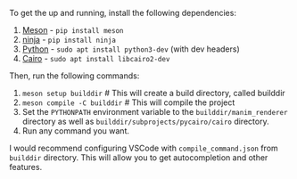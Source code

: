 To get the up and running, install the following dependencies:

1. [Meson](http://mesonbuild.com/) - `pip install meson`
2. [ninja](https://ninja-build.org/) - `pip install ninja`
3. [Python](https://www.python.org/) - `sudo apt install python3-dev` (with dev headers)
4. [Cairo](https://www.cairographics.org/) - `sudo apt install libcairo2-dev`

Then, run the following commands:

1. `meson setup builddir` # This will create a build directory, called builddir
2. `meson compile -C builddir` # This will compile the project
3. Set the `PYTHONPATH` environment variable to the `builddir/manim_renderer` directory as well as `builddir/subprojects/pycairo/cairo` directory.
4. Run any command you want.

I would recommend configuring VSCode with `compile_command.json` from `builddir` directory. This will allow you to get autocompletion and other features.
